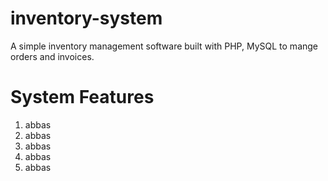 # inventory-system
A simple inventory management software built with PHP, MySQL to mange orders and invoices.
# System Features
<ol>
<li>
abbas
</li>
  <li>
abbas
</li>
  <li>
abbas
</li>
  <li>
abbas
</li>
  <li>
abbas
</li>
</ol>
